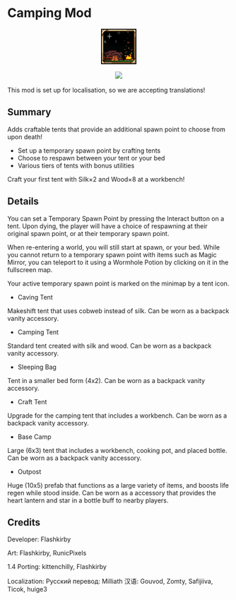 ﻿# Camping Mod

<p align="center">
  <a href="https://steamcommunity.com/sharedfiles/filedetails/?id=2864849706">
    <img src="https://raw.githubusercontent.com/Flashkirby/CampingMod/master/icon.png"/>
  </a>
</p>
<p align="center">
<img src="http://i.imgur.com/kdcROYP.png"/>
</p>

This mod is set up for localisation, so we are accepting translations!

## Summary

Adds craftable tents that provide an additional spawn point to choose from upon death!

* Set up a temporary spawn point by crafting tents
* Choose to respawn between your tent or your bed
* Various tiers of tents with bonus utilities

Craft your first tent with Silk×2 and Wood×8 at a workbench!

## Details

You can set a Temporary Spawn Point by pressing the Interact button on a tent. Upon dying, the player will have a choice of respawning at their original spawn point, or at their temporary spawn point.

When re-entering a world, you will still start at spawn, or your bed. While you cannot return to a temporary spawn point with items such as Magic Mirror, you can teleport to it using a Wormhole Potion by clicking on it in the fullscreen map. 

Your active temporary spawn point is marked on the minimap by a tent icon. 

- Caving Tent

Makeshift tent that uses cobweb instead of silk. Can be worn as a backpack vanity accessory.

- Camping Tent

Standard tent created with silk and wood. Can be worn as a backpack vanity accessory.

- Sleeping Bag

Tent in a smaller bed form (4x2). Can be worn as a backpack vanity accessory.

- Craft Tent

Upgrade for the camping tent that includes a workbench. Can be worn as a backpack vanity accessory.

- Base Camp

Large (6x3) tent that includes a workbench, cooking pot, and placed bottle. Can be worn as a backpack vanity accessory.

- Outpost

Huge (10x5) prefab that functions as a large variety of items, and boosts life regen while stood inside.
Can be worn as a accessory that provides the heart lantern and star in a bottle buff to nearby players.

## Credits

Developer: Flashkirby

Art: Flashkirby, RunicPixels

1.4 Porting: kittenchilly, Flashkirby

Localization:
    Русский перевод: Milliath
    汉语: Gouvod, Zomty, Safijiiva, Ticok, huige3